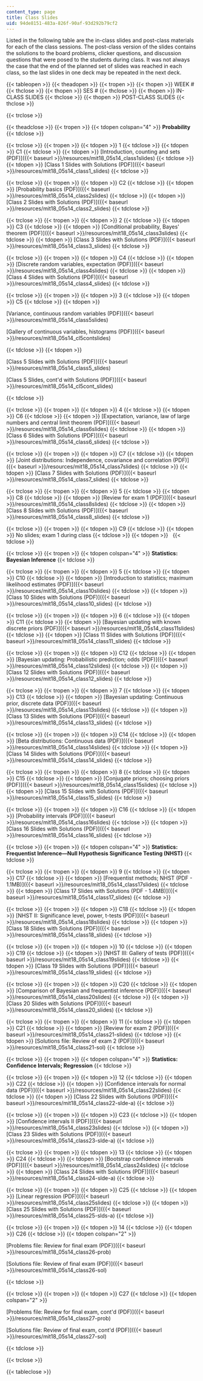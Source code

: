 ```yaml
---
content_type: page
title: Class Slides
uid: 94de8151-483a-826f-90af-93d292b79cf2
---
```


Listed in the following table are the in-class slides and post-class materials for each of the class sessions. The post-class version of the slides contains the solutions to the board problems, clicker questions, and discussion questions that were posed to the students during class. It was not always the case that the end of the planned set of slides was reached in each class, so the last slides in one deck may be repeated in the next deck.

{{< tableopen >}}
{{< theadopen >}}
{{< tropen >}}
{{< thopen >}}
WEEK #
{{< thclose >}}
{{< thopen >}}
SES #
{{< thclose >}}
{{< thopen >}}
IN-CLASS SLIDES
{{< thclose >}}
{{< thopen >}}
POST-CLASS SLIDES
{{< thclose >}}

{{< trclose >}}

{{< theadclose >}}
{{< tropen >}}
{{< tdopen colspan="4" >}}
**Probability**
{{< tdclose >}}

{{< trclose >}}
{{< tropen >}}
{{< tdopen >}}
1
{{< tdclose >}}
{{< tdopen >}}
C1
{{< tdclose >}}
{{< tdopen >}}
[Introduction, counting and sets (PDF)]({{< baseurl >}}/resources/mit18_05s14_class1slides)
{{< tdclose >}}
{{< tdopen >}}
[Class 1 Slides with Solutions (PDF)]({{< baseurl >}}/resources/mit18_05s14_class1_slides)
{{< tdclose >}}

{{< trclose >}}
{{< tropen >}}
{{< tdopen >}}
C2
{{< tdclose >}}
{{< tdopen >}}
[Probability basics (PDF)]({{< baseurl >}}/resources/mit18_05s14_class2slides)
{{< tdclose >}}
{{< tdopen >}}
[Class 2 Slides with Solutions (PDF)]({{< baseurl >}}/resources/mit18_05s14_class2_slides)
{{< tdclose >}}

{{< trclose >}}
{{< tropen >}}
{{< tdopen >}}
2
{{< tdclose >}}
{{< tdopen >}}
C3
{{< tdclose >}}
{{< tdopen >}}
[Conditional probability, Bayes' theorem (PDF)]({{< baseurl >}}/resources/mit18_05s14_class3slides)
{{< tdclose >}}
{{< tdopen >}}
[Class 3 Slides with Solutions (PDF)]({{< baseurl >}}/resources/mit18_05s14_class3_slides)
{{< tdclose >}}

{{< trclose >}}
{{< tropen >}}
{{< tdopen >}}
C4
{{< tdclose >}}
{{< tdopen >}}
[Discrete random variables, expectation (PDF)]({{< baseurl >}}/resources/mit18_05s14_class4slides)
{{< tdclose >}}
{{< tdopen >}}
[Class 4 Slides with Solutions (PDF)]({{< baseurl >}}/resources/mit18_05s14_class4_slides)
{{< tdclose >}}

{{< trclose >}}
{{< tropen >}}
{{< tdopen >}}
3
{{< tdclose >}}
{{< tdopen >}}
C5
{{< tdclose >}}
{{< tdopen >}}


[Variance, continuous random variables (PDF)]({{< baseurl >}}/resources/mit18_05s14_class5slides)

[Gallery of continuous variables, histograms (PDF)]({{< baseurl >}}/resources/mit18_05s14_cl5contslides)


{{< tdclose >}}
{{< tdopen >}}


[Class 5 Slides with Solutions (PDF)]({{< baseurl >}}/resources/mit18_05s14_class5_slides)

[Class 5 Slides, cont'd with Solutions (PDF)]({{< baseurl >}}/resources/mit18_05s14_cl5cont_slides)


{{< tdclose >}}

{{< trclose >}}
{{< tropen >}}
{{< tdopen >}}
4
{{< tdclose >}}
{{< tdopen >}}
C6
{{< tdclose >}}
{{< tdopen >}}
[Expectation, variance, law of large numbers and central limit theorem (PDF)]({{< baseurl >}}/resources/mit18_05s14_class6slides)
{{< tdclose >}}
{{< tdopen >}}
[Class 6 Slides with Solutions (PDF)]({{< baseurl >}}/resources/mit18_05s14_class6_slides)
{{< tdclose >}}

{{< trclose >}}
{{< tropen >}}
{{< tdopen >}}
C7
{{< tdclose >}}
{{< tdopen >}}
[Joint distributions: Independence, covariance and correlation (PDF)]({{< baseurl >}}/resources/mit18_05s14_class7slides)
{{< tdclose >}}
{{< tdopen >}}
[Class 7 Slides with Solutions (PDF)]({{< baseurl >}}/resources/mit18_05s14_class7_slides)
{{< tdclose >}}

{{< trclose >}}
{{< tropen >}}
{{< tdopen >}}
5
{{< tdclose >}}
{{< tdopen >}}
C8
{{< tdclose >}}
{{< tdopen >}}
[Review for exam 1 (PDF)]({{< baseurl >}}/resources/mit18_05s14_class8slides)
{{< tdclose >}}
{{< tdopen >}}
[Class 8 Slides with Solutions (PDF)]({{< baseurl >}}/resources/mit18_05s14_class8_slides)
{{< tdclose >}}

{{< trclose >}}
{{< tropen >}}
{{< tdopen >}}
C9
{{< tdclose >}}
{{< tdopen >}}
No slides; exam 1 during class
{{< tdclose >}}
{{< tdopen >}}
 
{{< tdclose >}}

{{< trclose >}}
{{< tropen >}}
{{< tdopen colspan="4" >}}
**Statistics: Bayesian Inference**
{{< tdclose >}}

{{< trclose >}}
{{< tropen >}}
{{< tdopen >}}
5
{{< tdclose >}}
{{< tdopen >}}
C10
{{< tdclose >}}
{{< tdopen >}}
[Introduction to statistics; maximum likelihood estimates (PDF)]({{< baseurl >}}/resources/mit18_05s14_class10slides)
{{< tdclose >}}
{{< tdopen >}}
[Class 10 Slides with Solutions (PDF)]({{< baseurl >}}/resources/mit18_05s14_class10_slides)
{{< tdclose >}}

{{< trclose >}}
{{< tropen >}}
{{< tdopen >}}
6
{{< tdclose >}}
{{< tdopen >}}
C11
{{< tdclose >}}
{{< tdopen >}}
[Bayesian updating with known discrete priors (PDF)]({{< baseurl >}}/resources/mit18_05s14_class11slides)
{{< tdclose >}}
{{< tdopen >}}
[Class 11 Slides with Solutions (PDF)]({{< baseurl >}}/resources/mit18_05s14_class11_slides)
{{< tdclose >}}

{{< trclose >}}
{{< tropen >}}
{{< tdopen >}}
C12
{{< tdclose >}}
{{< tdopen >}}
[Bayesian updating: Probabilistic prediction; odds (PDF)]({{< baseurl >}}/resources/mit18_05s14_class12slides)
{{< tdclose >}}
{{< tdopen >}}
[Class 12 Slides with Solutions (PDF)]({{< baseurl >}}/resources/mit18_05s14_class12_slides)
{{< tdclose >}}

{{< trclose >}}
{{< tropen >}}
{{< tdopen >}}
7
{{< tdclose >}}
{{< tdopen >}}
C13
{{< tdclose >}}
{{< tdopen >}}
[Bayesian updating: Continuous prior, discrete data (PDF)]({{< baseurl >}}/resources/mit18_05s14_class13slides)
{{< tdclose >}}
{{< tdopen >}}
[Class 13 Slides with Solutions (PDF)]({{< baseurl >}}/resources/mit18_05s14_class13_slides)
{{< tdclose >}}

{{< trclose >}}
{{< tropen >}}
{{< tdopen >}}
C14
{{< tdclose >}}
{{< tdopen >}}
[Beta distributions: Continuous data (PDF)]({{< baseurl >}}/resources/mit18_05s14_class14slides)
{{< tdclose >}}
{{< tdopen >}}
[Class 14 Slides with Solutions (PDF)]({{< baseurl >}}/resources/mit18_05s14_class14_slides)
{{< tdclose >}}

{{< trclose >}}
{{< tropen >}}
{{< tdopen >}}
8
{{< tdclose >}}
{{< tdopen >}}
C15
{{< tdclose >}}
{{< tdopen >}}
[Conjugate priors; choosing priors (PDF)]({{< baseurl >}}/resources/mit18_05s14_class15slides)
{{< tdclose >}}
{{< tdopen >}}
[Class 15 Slides with Solutions (PDF)]({{< baseurl >}}/resources/mit18_05s14_class15_slides)
{{< tdclose >}}

{{< trclose >}}
{{< tropen >}}
{{< tdopen >}}
C16
{{< tdclose >}}
{{< tdopen >}}
[Probability intervals (PDF)]({{< baseurl >}}/resources/mit18_05s14_class16slides)
{{< tdclose >}}
{{< tdopen >}}
[Class 16 Slides with Solutions (PDF)]({{< baseurl >}}/resources/mit18_05s14_class16_slides)
{{< tdclose >}}

{{< trclose >}}
{{< tropen >}}
{{< tdopen colspan="4" >}}
**Statistics: Frequentist Inference—Null Hypothesis Significance Testing (NHST)**
{{< tdclose >}}

{{< trclose >}}
{{< tropen >}}
{{< tdopen >}}
9
{{< tdclose >}}
{{< tdopen >}}
C17
{{< tdclose >}}
{{< tdopen >}}
[Frequentist methods; NHST (PDF - 1.1MB)]({{< baseurl >}}/resources/mit18_05s14_class17slides)
{{< tdclose >}}
{{< tdopen >}}
[Class 17 Slides with Solutions (PDF - 1.4MB)]({{< baseurl >}}/resources/mit18_05s14_class17_slides)
{{< tdclose >}}

{{< trclose >}}
{{< tropen >}}
{{< tdopen >}}
C18
{{< tdclose >}}
{{< tdopen >}}
[NHST II: Significance level, power, t-tests (PDF)]({{< baseurl >}}/resources/mit18_05s14_class18slides)
{{< tdclose >}}
{{< tdopen >}}
[Class 18 Slides with Solutions (PDF)]({{< baseurl >}}/resources/mit18_05s14_class18_slides)
{{< tdclose >}}

{{< trclose >}}
{{< tropen >}}
{{< tdopen >}}
10
{{< tdclose >}}
{{< tdopen >}}
C19
{{< tdclose >}}
{{< tdopen >}}
[NHST III: Gallery of tests (PDF)]({{< baseurl >}}/resources/mit18_05s14_class19slides)
{{< tdclose >}}
{{< tdopen >}}
[Class 19 Slides with Solutions (PDF)]({{< baseurl >}}/resources/mit18_05s14_class19_slides)
{{< tdclose >}}

{{< trclose >}}
{{< tropen >}}
{{< tdopen >}}
C20
{{< tdclose >}}
{{< tdopen >}}
[Comparison of Bayesian and frequentist inference (PDF)]({{< baseurl >}}/resources/mit18_05s14_class20slides)
{{< tdclose >}}
{{< tdopen >}}
[Class 20 Slides with Solutions (PDF)]({{< baseurl >}}/resources/mit18_05s14_class20_slides)
{{< tdclose >}}

{{< trclose >}}
{{< tropen >}}
{{< tdopen >}}
11
{{< tdclose >}}
{{< tdopen >}}
C21
{{< tdclose >}}
{{< tdopen >}}
[Review for exam 2 (PDF)]({{< baseurl >}}/resources/mit18_05s14_class21-slides)
{{< tdclose >}}
{{< tdopen >}}
[Solutions file: Review of exam 2 (PDF)]({{< baseurl >}}/resources/mit18_05s14_class21-sol)
{{< tdclose >}}

{{< trclose >}}
{{< tropen >}}
{{< tdopen colspan="4" >}}
**Statistics: Confidence Intervals; Regression**
{{< tdclose >}}

{{< trclose >}}
{{< tropen >}}
{{< tdopen >}}
12
{{< tdclose >}}
{{< tdopen >}}
C22
{{< tdclose >}}
{{< tdopen >}}
[Confidence intervals for normal data (PDF)]({{< baseurl >}}/resources/mit18_05s14_class22slides)
{{< tdclose >}}
{{< tdopen >}}
[Class 22 Slides with Solutions (PDF)]({{< baseurl >}}/resources/mit18_05s14_class22-slde-a)
{{< tdclose >}}

{{< trclose >}}
{{< tropen >}}
{{< tdopen >}}
C23
{{< tdclose >}}
{{< tdopen >}}
[Confidence intervals II (PDF)]({{< baseurl >}}/resources/mit18_05s14_class23slides)
{{< tdclose >}}
{{< tdopen >}}
[Class 23 Slides with Solutions (PDF)]({{< baseurl >}}/resources/mit18_05s14_class23-slde-a)
{{< tdclose >}}

{{< trclose >}}
{{< tropen >}}
{{< tdopen >}}
13
{{< tdclose >}}
{{< tdopen >}}
C24
{{< tdclose >}}
{{< tdopen >}}
[Bootstrap confidence intervals (PDF)]({{< baseurl >}}/resources/mit18_05s14_class24slides)
{{< tdclose >}}
{{< tdopen >}}
[Class 24 Slides with Solutions (PDF)]({{< baseurl >}}/resources/mit18_05s14_class24-slde-a)
{{< tdclose >}}

{{< trclose >}}
{{< tropen >}}
{{< tdopen >}}
C25
{{< tdclose >}}
{{< tdopen >}}
[Linear regression (PDF)]({{< baseurl >}}/resources/mit18_05s14_class25slides)
{{< tdclose >}}
{{< tdopen >}}
[Class 25 Slides with Solutions (PDF)]({{< baseurl >}}/resources/mit18_05s14_class25-slds-a)
{{< tdclose >}}

{{< trclose >}}
{{< tropen >}}
{{< tdopen >}}
14
{{< tdclose >}}
{{< tdopen >}}
C26
{{< tdclose >}}
{{< tdopen colspan="2" >}}
 

[Problems file: Review for final exam (PDF)]({{< baseurl >}}/resources/mit18_05s14_class26-prob)

[Solutions file: Review of final exam (PDF)]({{< baseurl >}}/resources/mit18_05s14_class26-sol)


{{< tdclose >}}

{{< trclose >}}
{{< tropen >}}
{{< tdopen >}}
C27
{{< tdclose >}}
{{< tdopen colspan="2" >}}
   

[Problems file: Review for final exam, cont'd (PDF)]({{< baseurl >}}/resources/mit18_05s14_class27-prob)

[Solutions file: Review of final exam, cont'd (PDF)]({{< baseurl >}}/resources/mit18_05s14_class27-sol)


{{< tdclose >}}

{{< trclose >}}

{{< tableclose >}}